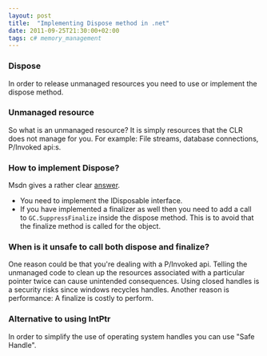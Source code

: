 ```yaml
---
layout: post
title:  "Implementing Dispose method in .net"
date: 2011-09-25T21:30:00+02:00
tags: c# memory_management
---
```


### Dispose

In order to release unmanaged resources you need to use or implement the dispose method.

### Unmanaged resource

So what is an unmanaged resource? It is simply resources that the CLR does not manage for you. For example: File streams, database connections, P/Invoked api:s.

### How to implement Dispose?

Msdn gives a rather clear [answer](http://msdn.microsoft.com/en-us/library/fs2xkftw.aspx).

 - You need to implement the IDisposable interface.
 - If you have implemented a finalizer as well then you need to add a call to ```GC.SuppressFinalize``` inside the dispose method. This is to avoid that the finalize method is called for the object.

### When is it unsafe to call both dispose and finalize?

One reason could be that you're dealing with a P/Invoked api. Telling the unmanaged code to clean up the resources associated with a particular pointer twice can cause unintended consequences. Using closed handles is a security risks since windows recycles handles. Another reason is performance: A finalize is costly to perform.

### Alternative to using IntPtr

In order to simplify the use of operating system handles you can use "Safe Handle".
